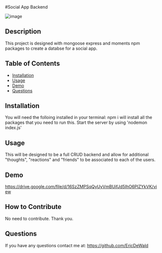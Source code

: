 #Social App Backend

![image](https://user-images.githubusercontent.com/16121983/154408070-495d221c-0f26-476b-95d6-4bf69f09e16e.png)

## Description

This project is designed with mongoose express and moments npm packages to create a databse for a social app. 

## Table of Contents

- [Installation](#installation)
- [Usage](#usage)
- [Demo](#demo)
- [Questions](#questions)
## Installation

You will need the folloing installed in your terminal: npm i will install all the packages that you need to run this.
Start the server by using 'nodemon index.js'

## Usage

This will be designed to be a full CRUD backend and allow for additional "thoughts", "reactions" and "friends" to be associated to each of the users. 

## Demo

https://drive.google.com/file/d/16SzZMPSqQyUyVmBUifJd5IhO6PIZYkVK/view

## How to Contribute

No need to contribute. Thank you.

## Questions

If you have any questions contact me at: https://github.com/EricDeWald
